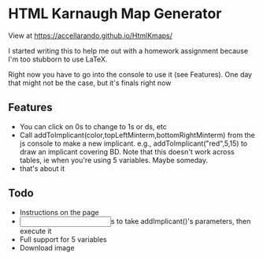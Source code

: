 # HTML Karnaugh Map Generator

View at https://accellarando.github.io/HtmlKmaps/

I started writing this to help me out with a homework assignment because I'm too stubborn to use LaTeX.

Right now you have to go into the console to use it (see Features). One day that might not be the case, but it's finals right now

## Features
- You can click on 0s to change to 1s or ds, etc
- Call addToImplicant(color,topLeftMinterm,bottomRightMinterm) from the js console to make a new implicant. e.g., addToImplicant("red",5,15) to draw an implicant covering BD. Note that this doesn't work across tables, ie when you're using 5 variables. Maybe someday.
- that's about it

## Todo
- Instructions on the page
- <input>s to take addImplicant()'s parameters, then execute it
- Full support for 5 variables
- Download image

